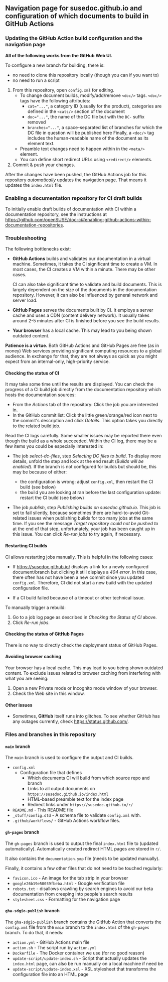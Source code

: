 ## Navigation page for susedoc.github.io and configuration of which documents to build in GitHub Actions

### Updating the GitHub Action build configuration and the navigation page

**All of the following works from the GitHub Web UI.**

To configure a new branch for building, there is:

* no need to clone this repository locally (though you can if you want to)
* no need to run a script

1. From this repository, open `config.xml` for editing.
   * To change document builds, modify/add/remove `<doc/>` tags. `<doc/>` tags have the following attributes:
      * `cat="..."`, a category ID (usually for the product), categories are defined in the `<cats/>` section of the document
      * `doc="..."`, the name of the DC file but with the `DC-` suffix removed
      * `branches="..."`, a space-separated list of branches for which the DC file in question will be published here
     Finally, a `<doc/>` tag includes the human-readable name of the document as its element text.
   * Preamble text changes need to happen within in the `<meta/>` element.
   * You can define short redirect URLs using `<redirect/>` elements.
2. Commit & push your changes.

After the changes have been pushed, the GitHub Actions job for this repository *automatically* updates the navigation page.
That means it updates the `index.html` file.

### Enabling a documentation repository for CI draft builds

To initially enable draft builds of documentation with CI within a documentation repository, see the instructions at https://github.com/openSUSE/doc-ci#enabling-github-actions-within-documentation-repositories.


### Troubleshooting

The following bottlenecks exist:

* **GitHub Actions** builds and validates our documentation in a virtual machine.
  Sometimes, it takes the CI significant time to create a VM.
  In most cases, the CI creates a VM within a minute.
  There may be other cases.

  CI can also take significant time to validate and build documents.
  This is largely dependent on the size of the documents in the documentation repository.
  However, it can also be influenced by general network and server load.

* **GitHub Pages** serves the documents built by CI.
  It employs a server cache and uses a CDN (content delivery network).
  It usually takes around 2-5 minutes after CI is finished before you see the build results.

* **Your browser** has a local cache.
  This may lead to you being shown outdated content.

**Patience is a virtue.**
Both GitHub Actions and GitHub Pages are free (as in money) Web services providing significant computing resources to a global audience.
In exchange for that, they are not always as quick as you might expect from an internal-only, high-priority service.


#### Checking the status of CI

It may take some time until the results are displayed.
You can check the progress of a CI build job directly from the documentation repository which hosts the documentation sources:

* From the *Actions* tab of the repository: Click the job you are interested in.
* In the GitHub commit list:
  Click the little green/orange/red icon next to the commit's description and click *Details*.
  This option takes you directly to the related build job.

Read the CI logs carefully.
Some smaller issues may be reported there even though the build as a whole succeeded.
Within the CI log, there may be a few items you could be especially interested in:

* The job *select-dc-files*, step *Selecting DC files to build*.
  To display more details, unfold the step and look at the end result (*Builds will be enabled*).
  If the branch is not configured for builds but should be, this may be because of either:
  * the configuration is wrong: adjust `config.xml`, then restart the CI build (see below)
  * the build you are looking at ran before the last configuration update: restart the CI build (see below)

* The job *publish*, step *Publishing builds on susedoc.github.io*.
  This job is set to fail silently, because sometimes there are hard-to-avoid Git-related issues when publishing builds for too many jobs at the same time.
  If you see the message *Target repository could not be pushed to* at the end of that step, unfortunately, your job has been caught up in this issue.
  You can click *Re-run jobs* to try again, if necessary.


#### Restarting CI builds

CI allows restarting jobs manually.
This is helpful in the following cases:

* If https://susedoc.github.io/ displays a link for a newly configured document/branch but clicking it still displays a *404 error*.
  In this case, there often has not have been a new commit since you updated `config.xml`.
  Therefore, CI did not start a new build with the updated configuration file.

* If a CI build failed because of a timeout or other technical issue.

To manually trigger a rebuild:

1. Go to a job log page as described in *Checking the Status of CI* above.
2. Click *Re-run jobs*.


#### Checking the status of GitHub Pages

There is no way to directly check the deployment status of GitHub Pages.


#### Avoiding browser caching

Your browser has a local cache.
This may lead to you being shown outdated content.
To exclude issues related to browser caching from interfering with what you are seeing:

1. Open a new Private mode or Incognito mode window of your browser.
2. Check the Web site in this window.


#### Other issues

* Sometimes, **GitHub** itself runs into glitches.
  To see whether GitHub has any outages currently, check https://status.github.com/.


### Files and branches in this repository

#### `main` branch

The `main` branch is used to configure the output and CI builds.

* `config.xml`
   * Configuration file that defines
      * Which documents CI will build from which source repo and branch
      * Links to all output documents on `https://susedoc.github.io/index.html`
      * HTML-based preamble text for the index page
      * Redirect links under `https://susedoc.github.io/r/`
* `README.md` - This README file
* `_stuff/config.dtd` - A schema file to validate `config.xml` with.
* `.github/workflows/` - GitHub Actions workflow files.

#### `gh-pages` branch

The `gh-pages` branch is used to output the final `index.html` file to (updated automatically).
Automatically created redirect HTML pages are stored in `r/`.

It also contains the `documentation.ymp` file (needs to be updated manually).

Finally, it contains a few other files that do not need to be touched regularly:

* `favicon.ico` - An image for the tab strip in your browser
* `google26b19e50039fbeba.html` - Google verification file
* `robots.txt` - disallows crawling by search engines to avoid our beta documentation from creeping into people's search results
* `stylesheet.css` - Formatting for the navigation page

#### `gha-sdgio-publish` branch

The `gha-sdgio-publish` branch contains the GitHub Action that converts the `config.xml` file from the `main` branch to the `index.html` of the `gh-pages` branch.
To do that, it needs:

* `action.yml` - GitHub Actions main file
* `action.sh` - The script run by `action.yml`
* `Dockerfile` - The Docker container we use (for no good reason)
* `update-script/update-index.sh` - Script that actually updates the `index.html` page, can also be run manually on a local machine if need be
* `update-script/update-index.xsl` - XSL stylesheet that transforms the configuration file into an HTML page
